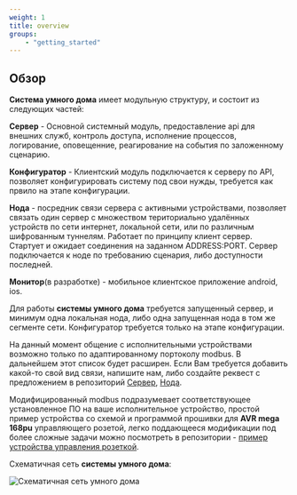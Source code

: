 ```yaml
---
weight: 1
title: overview
groups:
    - "getting_started"
---
```


<h2 id="overview" class="page-header">Обзор</h2>

**Система умного дома** имеет модульную структуру, и состоит из следующих частей:

**Сервер** - Основной системный модуль, предоставление api для внешних служб, контроль доступа,
        исполнение процессов, логирование, оповещенние, реагирование на события по заложенному сценарию.

**Конфигуратор** - Клиентский модуль подключается к серверу по API, позволяет конфигурировать
        систему под свои нужды, требуется как првило на этапе конфигурации.

**Нода** - посредник связи сервера с активными устройствами, позволяет связать один сервер с
        множеством териториально удалённых устройств по сети интернет, локальной сети, или по различным шифрованным туннелям.
        Работает по принципу клиент сервер. Стартует и ожидает соединения на заданном ADDRESS:PORT. Сервер подключается к ноде
        по требованию сценария, либо доступности последней.

**Монитор**(в разработке) - мобильное клиентское приложение android, ios.

Для работы **системы умного дома** требуется запущенный сервер, и минимум одна локальная нода, либо одна запущенная 
нода в том же сегменте сети. Конфигуратор требуется только на этапе конфигурации.

На данный момент общение с исполнительными устройствами возможно только по адаптированному портоколу modbus.
В дальнейшем этот список будет расширен. Если Вам требуется добавить какой-то свой вид связи, напишите нам, либо 
создайте реквест с предложением в репозиторий <a href="https://github.com/e154/smart-home">Сервер</a>, <a href="https://github.com/e154/smart-home-node">Нода</a>.

Модифицированный modbus подразумевает соответствующее установленное ПО на ваше исполнительное устройство, простой пример устройства
со схемой и программой прошивки для **AVR mega 168pu** управляющего розетой, легко поддающееся модификации под более сложные задачи можно
посмотреть в репозитории - <a href="https://github.com/e154/smart-home-socket">пример устройства управления розеткой</a>.


Схематичная сеть **системы умного дома**:

![Схематичная сеть умного дома](/smart-home/img/default_network.png "Схематичная сеть умного дома")
